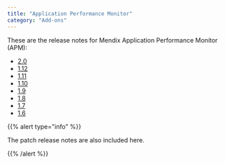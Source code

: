 ```yaml
---
title: "Application Performance Monitor"
category: "Add-ons"
---
```


These are the release notes for Mendix Application Performance Monitor (APM):

* [2.0](2.0)
* [1.12](1.12)
* [1.11](1.11)
* [1.10](1.10)
* [1.9](1.9)
* [1.8](1.8)
* [1.7](1.7)
* [1.6](1.6)

{{% alert type="info" %}}

The patch release notes are also included here.

{{% /alert %}}
